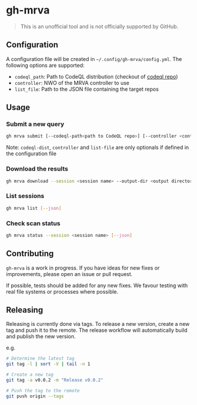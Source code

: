 # gh-mrva

> This is an unofficial tool and is not officially supported by GitHub.

## Configuration

A configuration file will be created in `~/.config/gh-mrva/config.yml`. The following options are supported:
- `codeql_path`: Path to CodeQL distribution (checkout of [codeql repo](https://github.com/github/codeql))
- `controller`: NWO of the MRVA controller to use
- `list_file`: Path to the JSON file containing the target repos

## Usage

### Submit a new query

```bash
gh mrva submit [--codeql-path<path to CodeQL repo>] [--controller <controller>] --language <language> --session <session name> [--list-file <list file>] --list <list> [--query <query> | --query-suite <query suite> ]
```

Note: `codeql-dist`, `controller` and `list-file` are only optionals if defined in the configuration file

### Download the results

```bash
gh mrva download --session <session name> --output-dir <output directory> [--download-dbs] [--nwo <owner/repo>]
```

### List sessions

```bash
gh mrva list [--json]
```

### Check scan status

```bash
gh mrva status --session <session name> [--json]
```

## Contributing

`gh-mrva` is a work in progress. If you have ideas for new fixes or improvements, please open an issue or pull request.

If possible, tests should be added for any new fixes. We favour testing with real file systems or processes where possible.

## Releasing

Releasing is currently done via tags. To release a new version, create a new tag and push it to the remote. The release workflow will automatically build and publish the new version.

e.g.

```sh
# Determine the latest tag
git tag -l | sort -V | tail -n 1

# Create a new tag
git tag -a v0.0.2 -m "Release v0.0.2"

# Push the tag to the remote
git push origin --tags
```
